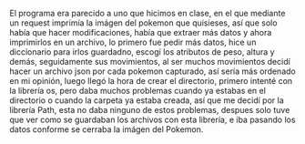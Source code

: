 El programa era parecido a uno que hicimos en clase, en el que mediante un request imprimía la imágen del pokemon que quisieses, así que solo había que hacer modificaciones, había que extraer más datos y ahora imprimirlos en un archivo, lo primero fue pedir más datos, hice un diccionario para irlos guardadno, escogí los atributos de peso, altura y demás, seguidamente sus movimientos, al ser muchos movimientos decidí hacer un archivo json por cada pokemon capturado, así sería más ordenado en mi opinión, luego llegó la hora de crear el directorio, primero intenté con la librería os, pero daba muchos problemas cuando ya estabas en el directorio o cuando la carpeta ya estaba creada, así que me decidí por la librería Path, esta no daba ninguno de estos problemas, despues solo tuve que ver como se guardaban los archivos con esta librería, e iba pasando los datos conforme se cerraba la imágen del Pokemon.
